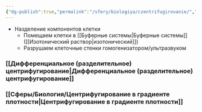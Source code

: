 ```yaml
---
{"dg-publish":true,"permalink":"/sfery/biologiya/czentrifugirovanie/","tags":["Общаябиология"]}
---
```


- Hазделение компонентов клетки
	- Помещаем клетки в [[Буферные системы\|Буферные системы]] ([[Изотонический раствор\|изотонический]])
	- Разрушаем клеточные стенки гомогенизатором/ультразвуком
### [[Дифференциальное (разделительное) центрифугирование\|Дифференциальное (разделительное) центрифугирование]]
### [[Сферы/Биология/Центрифугирование в градиенте плотности\|Центрифугирование в градиенте плотности]]